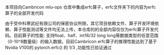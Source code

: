   本项目向Cambricon mlu-ops 仓库中集成erfc算子，erfc文件夹下的内容为erfc算子的全部开发代码
  
  由于受中科寒武纪有限公司的保密协议所限，其它项目依赖文件、算子开发环境依赖、算子性能测试等文件均无法上传，本仓库的的全部内容仅仅为erfc算子开发代码。目前算子的性能: 支持float、half、int16/32 long long等数据类型的任意范围（0-10^8数量级）的输入数据，目前Cambricon erfc算子的推理性能达到了基于Nvidia V100的 pytorch.erfc() 的 1/3 ,功能性已验证通过

